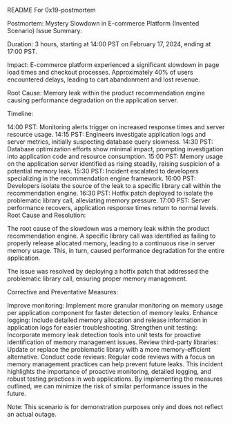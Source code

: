 README For 0x19-postmortem

Postmortem: Mystery Slowdown in E-commerce Platform (Invented Scenario)
Issue Summary:

Duration: 3 hours, starting at 14:00 PST on February 17, 2024, ending at 17:00 PST.

Impact: E-commerce platform experienced a significant slowdown in page load times and checkout processes. Approximately 40% of users encountered delays, leading to cart abandonment and lost revenue.

Root Cause: Memory leak within the product recommendation engine causing performance degradation on the application server.

Timeline:

14:00 PST: Monitoring alerts trigger on increased response times and server resource usage.
14:15 PST: Engineers investigate application logs and server metrics, initially suspecting database query slowness.
14:30 PST: Database optimization efforts show minimal impact, prompting investigation into application code and resource consumption.
15:00 PST: Memory usage on the application server identified as rising steadily, raising suspicion of a potential memory leak.
15:30 PST: Incident escalated to developers specializing in the recommendation engine framework.
16:00 PST: Developers isolate the source of the leak to a specific library call within the recommendation engine.
16:30 PST: Hotfix patch deployed to isolate the problematic library call, alleviating memory pressure.
17:00 PST: Server performance recovers, application response times return to normal levels.
Root Cause and Resolution:

The root cause of the slowdown was a memory leak within the product recommendation engine. A specific library call was identified as failing to properly release allocated memory, leading to a continuous rise in server memory usage. This, in turn, caused performance degradation for the entire application.

The issue was resolved by deploying a hotfix patch that addressed the problematic library call, ensuring proper memory management.

Corrective and Preventative Measures:

Improve monitoring: Implement more granular monitoring on memory usage per application component for faster detection of memory leaks.
Enhance logging: Include detailed memory allocation and release information in application logs for easier troubleshooting.
Strengthen unit testing: Incorporate memory leak detection tools into unit tests for proactive identification of memory management issues.
Review third-party libraries: Update or replace the problematic library with a more memory-efficient alternative.
Conduct code reviews: Regular code reviews with a focus on memory management practices can help prevent future leaks.
This incident highlights the importance of proactive monitoring, detailed logging, and robust testing practices in web applications. By implementing the measures outlined, we can minimize the risk of similar performance issues in the future.

Note: This scenario is for demonstration purposes only and does not reflect an actual outage.
